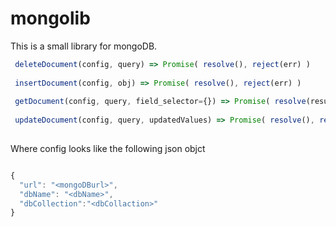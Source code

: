 # mongolib
This is a small library for mongoDB.

```js
 deleteDocument(config, query) => Promise( resolve(), reject(err) )
 
 insertDocument(config, obj) => Promise( resolve(), reject(err) )
  
 getDocument(config, query, field_selector={}) => Promise( resolve(result), reject(err) )
   
 updateDocument(config, query, updatedValues) => Promise( resolve(), reject(err) )
 
```
Where config looks like the following json objct

```js

{
  "url": "<mongoDBurl>",
  "dbName": "<dbName>",
  "dbCollection":"<dbCollaction>"
}

```
